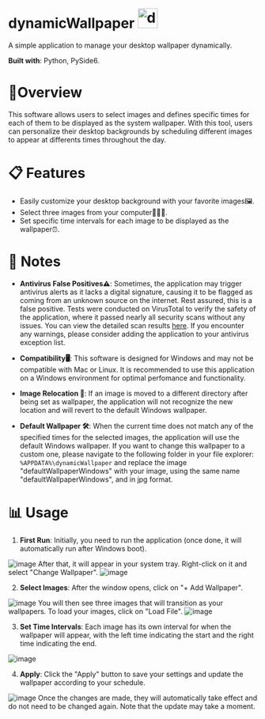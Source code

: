 

# dynamicWallpaper <a href="https://ibb.co/5n4wStY"><img src="https://i.ibb.co/5n4wStY/dynamic-Wallpaper-Icon.png" alt="dynamic-Wallpaper-Icon" border="0" width="40" height="40" style="vertical-align: right;"></a>

A simple application to manage your desktop wallpaper dynamically. 

**Built with**: Python, PySide6.

# 📄Overview
This software allows users to select images and defines specific times for each of them to be displayed as the system wallpaper. With this tool, users can personalize their desktop backgrounds by scheduling different images to appear at differents times throughout the day.

# 📋 Features 

- Easily customize your desktop background with your favorite images🖼️.
- Select three images from your computer🌅🌇🌃.
- Set specific time intervals for each image to be displayed as the wallpaper⏰.


# 📝 Notes

- **Antivirus False Positives⚠️**: Sometimes, the application may trigger antivirus alerts as it lacks a digital signature, causing it to be flagged as coming from an unknown source on the internet. Rest assured, this is a false positive. Tests were conducted on VirusTotal to verify the safety of the application, where it passed nearly all security scans without any issues. You can view the detailed scan results [here](https://www.virustotal.com/gui/file/cc46c26aced564ba7b0ee1a4b77309a918cc4345e2d6382e7aa953e8b901541d). If you encounter any warnings, please consider adding the application to your antivirus exception list.

- **Compatibility🖥️**: This software is designed for Windows and may not be compatible with Mac or Linux. It is recommended to use this application on a Windows environment for optimal perfomance and functionality.

- **Image Relocation 📂**: If an image is moved to a different directory after being set as wallpaper, the application will not recognize the new location and will revert to the default Windows wallpaper.

- **Default Wallpaper 🛠️**: When the current time does not match any of the specified times for the selected images, the application will use the default Windows wallpaper. If you want to change this wallpaper to a custom one, please navigate to the following folder in your file explorer: `%APPDATA%\dynamicWallpaper` and replace the image "defaultWallpaperWindows" with your image, using the same name "defaultWallpaperWindows", and in jpg format.

# 📊 Usage

1. **First Run**: Initially, you need to run the application (once done, it will automatically run after Windows boot). 
<img src="https://i.ibb.co/YTTxM3g/image.png" alt="image" border="0">
After that, it will appear in your system tray. Right-click on it and select "Change Wallpaper".
<img src="https://i.ibb.co/8mbRbTb/image.png" alt="image" border="0">

2. **Select Images**: After the window opens, click on "+ Add Wallpaper". 
<img src="https://i.ibb.co/7jJvhTS/image.png" alt="image" border="0">
You will then see three images that will transition as your wallpapers. To load your images, click on "Load File".
<img src="https://i.ibb.co/yhyJDfZ/image.png" alt="image" border="0">


3. **Set Time Intervals**: Each image has its own interval for when the wallpaper will appear, with the left time indicating the start and the right time indicating the end.
<img src="https://i.ibb.co/ns9sQBT/image.png" alt="image" border="0">

4. **Apply**: Click the "Apply" button to save your settings and update the wallpaper according to your schedule. 
<img src="https://i.ibb.co/wcbxMHf/image.png" alt="image" border="0">
Once the changes are made, they will automatically take effect and do not need to be changed again. Note that the update may take a moment.

